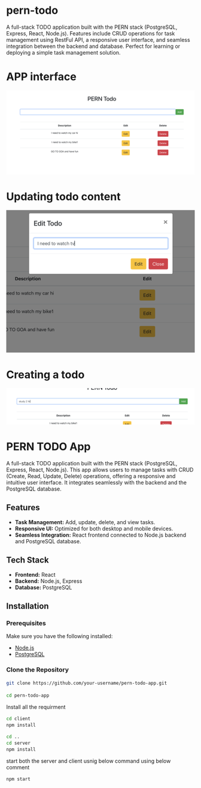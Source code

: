 # pern-todo
A full-stack TODO application built with the PERN stack (PostgreSQL, Express, React, Node.js). Features include CRUD operations for task management using RestFul API, a responsive user interface, and seamless integration between the backend and database. Perfect for learning or deploying a simple task management solution.



# APP interface
![app](images/app.png)

# Updating todo content
![Update](images/edit.png)

# Creating a todo
![create](images/create.png)




# PERN TODO App

A full-stack TODO application built with the PERN stack (PostgreSQL, Express, React, Node.js). This app allows users to manage tasks with CRUD (Create, Read, Update, Delete) operations, offering a responsive and intuitive user interface. It integrates seamlessly with the backend and the PostgreSQL database.

## Features

- **Task Management:** Add, update, delete, and view tasks.
- **Responsive UI:** Optimized for both desktop and mobile devices.
- **Seamless Integration:** React frontend connected to Node.js backend and PostgreSQL database.

## Tech Stack

- **Frontend:** React
- **Backend:** Node.js, Express
- **Database:** PostgreSQL

## Installation

### Prerequisites

Make sure you have the following installed:

- [Node.js](https://nodejs.org/)
- [PostgreSQL](https://www.postgresql.org/)


### Clone the Repository

```bash
git clone https://github.com/your-username/pern-todo-app.git

cd pern-todo-app

```
Install all the requirment
```bash
cd client
npm install
```
```bash
cd ..
cd server
npm install
```
start both the server and client usnig below command using below comment
```bash
npm start
```



